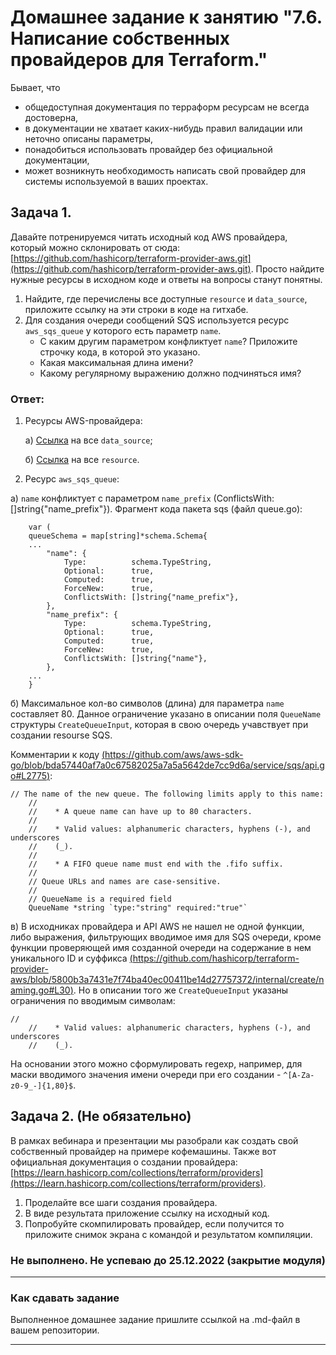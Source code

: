 # Домашнее задание к занятию "7.6. Написание собственных провайдеров для Terraform."

Бывает, что 
* общедоступная документация по терраформ ресурсам не всегда достоверна,
* в документации не хватает каких-нибудь правил валидации или неточно описаны параметры,
* понадобиться использовать провайдер без официальной документации,
* может возникнуть необходимость написать свой провайдер для системы используемой в ваших проектах.   

## Задача 1. 
Давайте потренируемся читать исходный код AWS провайдера, который можно склонировать от сюда: 
[https://github.com/hashicorp/terraform-provider-aws.git](https://github.com/hashicorp/terraform-provider-aws.git).
Просто найдите нужные ресурсы в исходном коде и ответы на вопросы станут понятны.  


1. Найдите, где перечислены все доступные `resource` и `data_source`, приложите ссылку на эти строки в коде на 
гитхабе.   
1. Для создания очереди сообщений SQS используется ресурс `aws_sqs_queue` у которого есть параметр `name`. 
    * С каким другим параметром конфликтует `name`? Приложите строчку кода, в которой это указано.
    * Какая максимальная длина имени? 
    * Какому регулярному выражению должно подчиняться имя? 

### **Ответ:**

1. Ресурсы AWS-провайдера:

    а) [Ссылка](https://github.com/hashicorp/terraform-provider-aws/blob/5b1b7fe382df81827632a72aca8bc7879a2957c5/internal/provider/provider.go#L426) на все `data_source`;

    б) [Ссылка](https://github.com/hashicorp/terraform-provider-aws/blob/5b1b7fe382df81827632a72aca8bc7879a2957c5/internal/provider/provider.go#L956) на все `resource`.

2. Ресурс `aws_sqs_queue`:

а) `name` конфликтует с параметром `name_prefix` (ConflictsWith: []string{"name_prefix"}). Фрагмент кода пакета sqs (файл queue.go):
        
```
    var (
	queueSchema = map[string]*schema.Schema{
    ...
        "name": {
			Type:          schema.TypeString,
			Optional:      true,
			Computed:      true,
			ForceNew:      true,
			ConflictsWith: []string{"name_prefix"},
		},
		"name_prefix": {
			Type:          schema.TypeString,
			Optional:      true,
			Computed:      true,
			ForceNew:      true,
			ConflictsWith: []string{"name"},
        },
    ...
    }
```


б) Максимальное кол-во символов (длина) для параметра `name` составляет 80. Данное ограничение указано в описании поля `QueueName` структуры `CreateQueueInput`, которая в свою очередь учавствует при создании resourse SQS.

Комментарии к коду [(https://github.com/aws/aws-sdk-go/blob/bda57440af7a0c67582025a7a5a5642de7cc9d6a/service/sqs/api.go#L2775)](https://github.com/aws/aws-sdk-go/blob/bda57440af7a0c67582025a7a5a5642de7cc9d6a/service/sqs/api.go#L2775):

```
// The name of the new queue. The following limits apply to this name:
	//
	//    * A queue name can have up to 80 characters.
	//
	//    * Valid values: alphanumeric characters, hyphens (-), and underscores
	//    (_).
	//
	//    * A FIFO queue name must end with the .fifo suffix.
	//
	// Queue URLs and names are case-sensitive.
	//
	// QueueName is a required field
	QueueName *string `type:"string" required:"true"`
```

в) В исходниках провайдера и API AWS не нашел не одной функции, либо выражения, фильтрующих вводимое имя для SQS очереди, кроме функции проверяющей имя созданной очереди на содержание в нем уникального ID и суффикса [(https://github.com/hashicorp/terraform-provider-aws/blob/5800b3a7431e7f74ba40ec00411be14d27757372/internal/create/naming.go#L30)](https://github.com/hashicorp/terraform-provider-aws/blob/5800b3a7431e7f74ba40ec00411be14d27757372/internal/create/naming.go#L30). Но в описании того же `CreateQueueInput` указаны ограничения по вводимым символам:

```
//
	//    * Valid values: alphanumeric characters, hyphens (-), and underscores
	//    (_).
```
На основании этого можно сформулировать regexp, например, для маски вводимого значения имени очереди при его создании - `^[A-Za-z0-9_-]{1,80}$`.

## Задача 2. (Не обязательно) 
В рамках вебинара и презентации мы разобрали как создать свой собственный провайдер на примере кофемашины. 
Также вот официальная документация о создании провайдера: 
[https://learn.hashicorp.com/collections/terraform/providers](https://learn.hashicorp.com/collections/terraform/providers).

1. Проделайте все шаги создания провайдера.
2. В виде результата приложение ссылку на исходный код.
3. Попробуйте скомпилировать провайдер, если получится то приложите снимок экрана с командой и результатом компиляции.   

### **Не выполнено. Не успеваю до 25.12.2022 (закрытие модуля)**
---

### Как cдавать задание

Выполненное домашнее задание пришлите ссылкой на .md-файл в вашем репозитории.

---
